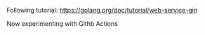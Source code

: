 Following tutorial: https://golang.org/doc/tutorial/web-service-gin

Now experimenting with Githb Actions